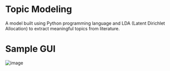 # Topic Modeling
A model built using Python programming language and LDA (Latent Dirichlet Allocation) to extract meaningful topics from literature.


# Sample GUI
![image](https://github.com/user-attachments/assets/f44ab566-a7f3-4a01-a8bf-73d435fe524f)
